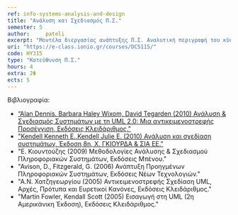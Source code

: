 ```yaml
---
ref: info-systems-analysis-and-design
title: "Ανάλυση και Σχεδιασμός Π.Σ."
semester: 5
author: 	pateli
excerpt: "Μοντέλα διεργασίας ανάπτυξης Π.Σ. Αναλυτική περιγραφή του κύκλου ζωής ενός Π.Σ. (καθορισμός προβλήματος, μελέτη σκοπιμότητας, ανάλυση απαιτήσεων, λογικός και φυσικός σχεδιασμός, εγκατάσταση και συντήρηση). Μέθοδοι και τεχνικές συλλογής και ανάλυσης απαιτήσεων χρηστών. Ο ρόλος του αναλυτή. Αντικειμενοστρεφής σχεδίαση συστημάτων. Ανάλυση και σχεδίαση ΠΣ με χρήση της γλώσσας UML."
uri: "https://e-class.ionio.gr/courses/DCS115/"
code: ΗΥ315
type: "Κατεύθυνση Π.Σ."
hours: 4
extra: 2Φ
ects: 5
---
```



Βιβλιογραφία: 
  - [“Alan Dennis. Barbara Haley Wixom, David Tegarden (2010) Ανάλυση & Σχεδιασμός Συστημάτων με τη UML 2.0: Μια αντικειμενοστρεφής Προσέγγιση, Εκδόσεις Κλειδάριθμος."](https://service.eudoxus.gr/search/#a/id:21781/0)
  - ["Kendell Kenneth E.,Kendell Julie E. (2010) Ανάλυση και σχεδίαση συστημάτων,  Έκδοση 8η, Χ. ΓΚΙΟΥΡΔΑ & ΣΙΑ ΕΕ."](https://service.eudoxus.gr/search/#a/id:12400/0)
  - "E. Κιουντούζης (2009) Μεθοδολογίες Ανάλυσης & Σχεδιασμού Πληροφοριακών Συστημάτων, Εκδόσεις Μπένου."
  - "Avison, D., Fitzgerald, G. (2006) Ανάπτυξη Προηγμένων Πληροφοριακών Συστημάτων, Εκδόσεις Νέων Τεχνολογιών."
  - "Α.Ν. Χατζηγεωργίου (2005) Αντικειμενοστρεφής Σχεδίαση UML, Αρχές, Πρότυπα και Ευρετικοί Κανόνες, Εκδόσεις Κλειδάριθμος."
  - "Martin Fowler, Kendall Scott (2005) Εισαγωγή στη UML (2η Αμερικάνικη Έκδοση), Εκδόσεις Κλειδάριθμος."
